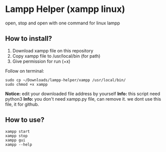 
# Lampp Helper (xampp linux)
open, stop and open with one command for linux lampp

## How to install?
1. Download xampp file on this repository
2. Copy xampp file to /usr/local/bin (for path)
3. Give permission for run (+x)

Follow on terminal:

    sudo cp ~/Downloads/lampp-helper/xampp /usr/local/bin/
    sudo chmod +x xampp

**Notice:** edit your downloaded file address by yourself
**Info:** this script need python3
**Info:** you don't need xampp.py file, can remove it. we dont use this file, it for github.


## How to use?

    xampp start
    xampp stop
    xampp gui
    xampp --help
